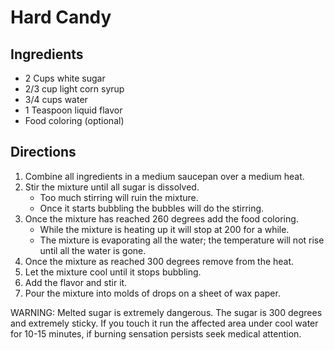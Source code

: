 # Hard Candy

## Ingredients

- 2 Cups white sugar
- 2/3 cup light corn syrup
- 3/4 cups water
- 1 Teaspoon liquid flavor
- Food coloring (optional)

## Directions

1. Combine all ingredients in a medium saucepan over a medium heat.
2. Stir the mixture until all sugar is dissolved.
    - Too much stirring will ruin the mixture.
    - Once it starts bubbling the bubbles will do the stirring.
3. Once the mixture has reached 260 degrees add the food coloring.
    - While the mixture is heating up it will stop at 200 for a while.
    - The mixture is evaporating all the water; the temperature will not rise until all the water is gone.
4. Once the mixture as reached 300 degrees remove from the heat.
5. Let the mixture cool until it stops bubbling.
6. Add the flavor and stir it.
7. Pour the mixture into molds of drops on a sheet of wax paper.

WARNING: Melted sugar is extremely dangerous. The sugar is 300 degrees and extremely sticky. If you touch it run the affected area under cool water for 10-15 minutes, if burning sensation persists seek medical attention.
